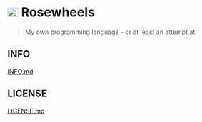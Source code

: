 # <img src="https://i.ibb.co/3hXBtqr/Tudor-Rose.png" alt="Tudor-Rose" border="0" width="24" height="20"> Rosewheels
> My own programming language - or at least an attempt at </br>
## INFO
[INFO.md](https://github.com/EthanHoward/Rosewheels-lang/master/INFO.md)
## LICENSE
[LICENSE.md](https://github.com/EthanHoward/Rosewheels-lang/master/LICENSE.md)
 
